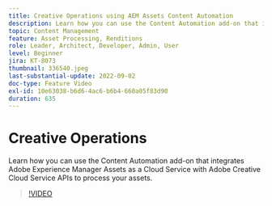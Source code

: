 ```yaml
---
title: Creative Operations using AEM Assets Content Automation
description: Learn how you can use the Content Automation add-on that integrates Adobe Experience Manager Assets as a Cloud Service with Adobe Creative Cloud Service APIs to process your assets.
topic: Content Management
feature: Asset Processing, Renditions
role: Leader, Architect, Developer, Admin, User
level: Beginner
jira: KT-8073
thumbnail: 336540.jpeg
last-substantial-update: 2022-09-02
doc-type: Feature Video
exl-id: 10e63038-b6d6-4ac6-b6b4-660a05f83d90
duration: 635
---
```

# Creative Operations

Learn how you can use the Content Automation add-on that integrates Adobe Experience Manager Assets as a Cloud Service with Adobe Creative Cloud Service APIs to process your assets. 

>[!VIDEO](https://video.tv.adobe.com/v/336540?quality=12&learn=on)
